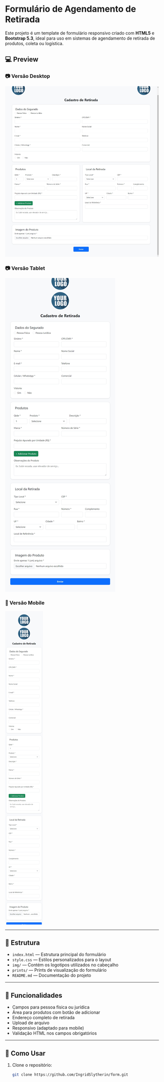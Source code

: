 # Formulário de Agendamento de Retirada

Este projeto é um template de formulário responsivo criado com **HTML5** e **Bootstrap 5.3**, ideal para uso em sistemas de agendamento de retirada de produtos, coleta ou logística.

## 💻 Preview

### 📷 Versão Desktop
![Formulário Desktop](prints/tela-principal.jpeg)

### 📷 Versão Tablet
![Formulário Mobile](prints/tablet.jpeg)

### 📱 Versão Mobile
![Formulário Mobile](prints/mobile.jpeg)

---

## 📁 Estrutura

- `index.html` — Estrutura principal do formulário
- `style.css` — Estilos personalizados para o layout
- `img/` — Contém os logotipos utilizados no cabeçalho
- `prints/` — Prints de visualização do formulário
- `README.md` — Documentação do projeto

---

## 🎯 Funcionalidades

- Campos para pessoa física ou jurídica
- Área para produtos com botão de adicionar
- Endereço completo de retirada
- Upload de arquivo
- Responsivo (adaptado para mobile)
- Validação HTML nos campos obrigatórios

---

## 🚀 Como Usar

1. Clone o repositório:
   ```bash
   git clone https://github.com/IngridSlytherin/form.git
